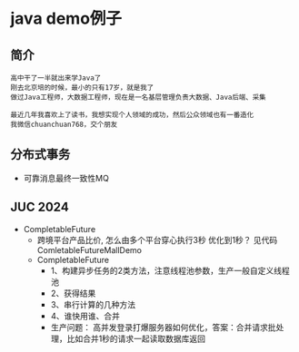 # java demo例子

## 简介
```
高中干了一半就出来学Java了
刚去北京培的时候，最小的只有17岁，就是我了
做过Java工程师，大数据工程师，现在是一名基层管理负责大数据、Java后端、采集

最近几年我喜欢上了读书，我想实现个人领域的成功，然后公众领域也有一番造化
我微信chuanchuan768，交个朋友
```

## 分布式事务
* 可靠消息最终一致性MQ


## JUC 2024
* CompletableFuture
    * 跨境平台产品比价, 怎么由多个平台穿心执行3秒 优化到1秒？ 见代码 ComletableFutureMallDemo
    * CompletableFuture 
        * 1、构建异步任务的2类方法，注意线程池参数，生产一般自定义线程池
        * 2、获得结果
        * 3、串行计算的几种方法
        * 4、谁快用谁、合并 
        * 生产问题： 高并发登录打爆服务器如何优化，答案：合并请求批处理，比如合并1秒的请求一起读取数据库返回
